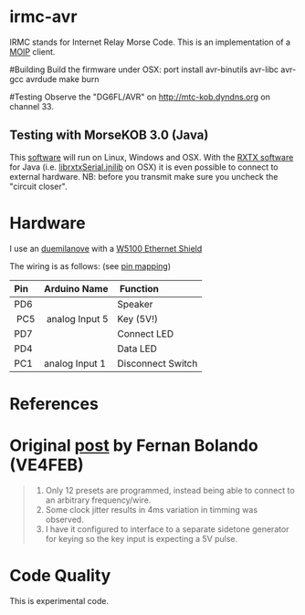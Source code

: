 irmc-avr
========
IRMC stands for Internet Relay Morse Code. 
This is an implementation of a [MOIP](https://github.com/8cH9azbsFifZ/moip) client.

#Building
Build the firmware under OSX:
port install avr-binutils avr-libc avr-gcc avrdude
make burn

#Testing
Observe the "DG6FL/AVR" on http://mtc-kob.dyndns.org on channel 33.

## Testing with MorseKOB 3.0 (Java)
This [software](http://kob.sdf.org/morsekob/morsekob30/MorseKOB.jar) will run on
Linux, Windows and OSX. With the [RXTX software](http://morsekob.org/morsekob30/help.htm)
for Java (i.e. [librxtxSerial.jnilib](http://blog.brianhemeryck.me/installing-rxtx-on-mac-os-mountain-lion/) 
on OSX) it is even possible to connect to external hardware. 
NB: before you transmit make sure you uncheck the "circuit closer".

# Hardware
I use an [duemilanove](http://arduino.cc/en/pmwiki.php?n=Main/arduinoBoardDuemilanove) with a 
[W5100 Ethernet Shield](http://arduino.cc/en/pmwiki.php?n=Main/ArduinoEthernetShield)

The wiring is as follows: (see [pin mapping](http://arduino.cc/en/Hacking/PinMapping168))

| Pin	| Arduino Name 	| Function 	| 
| :---- | :-----------	| :-------	|
| PD6 	|               | Speaker |
| PC5 	| analog Input 5| Key (5V!) |
| PD7 	|               | Connect LED |
| PD4   |               | Data LED |
| PC1 	| analog Input 1| Disconnect Switch |

# References

# Original [post](http://fernski.blogspot.de/2013/05/sending-morsecode-via-atmega.html) by Fernan Bolando (VE4FEB)
> 1. Only 12 presets are programmed, instead being able to connect to an arbitrary frequency/wire.
> 3. Some clock jitter results in 4ms variation in timming was observed.
> 4. I have it configured to interface to a separate sidetone generator for keying so the key input is expecting a 5V pulse.

Code Quality
============
This is experimental code.


